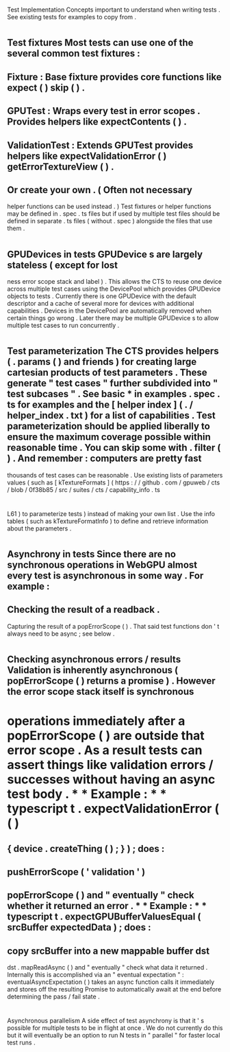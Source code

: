 #
Test
Implementation
Concepts
important
to
understand
when
writing
tests
.
See
existing
tests
for
examples
to
copy
from
.
#
#
Test
fixtures
Most
tests
can
use
one
of
the
several
common
test
fixtures
:
-
Fixture
:
Base
fixture
provides
core
functions
like
expect
(
)
skip
(
)
.
-
GPUTest
:
Wraps
every
test
in
error
scopes
.
Provides
helpers
like
expectContents
(
)
.
-
ValidationTest
:
Extends
GPUTest
provides
helpers
like
expectValidationError
(
)
getErrorTextureView
(
)
.
-
Or
create
your
own
.
(
Often
not
necessary
-
helper
functions
can
be
used
instead
.
)
Test
fixtures
or
helper
functions
may
be
defined
in
.
spec
.
ts
files
but
if
used
by
multiple
test
files
should
be
defined
in
separate
.
ts
files
(
without
.
spec
)
alongside
the
files
that
use
them
.
#
#
#
GPUDevices
in
tests
GPUDevice
s
are
largely
stateless
(
except
for
lost
-
ness
error
scope
stack
and
label
)
.
This
allows
the
CTS
to
reuse
one
device
across
multiple
test
cases
using
the
DevicePool
which
provides
GPUDevice
objects
to
tests
.
Currently
there
is
one
GPUDevice
with
the
default
descriptor
and
a
cache
of
several
more
for
devices
with
additional
capabilities
.
Devices
in
the
DevicePool
are
automatically
removed
when
certain
things
go
wrong
.
Later
there
may
be
multiple
GPUDevice
s
to
allow
multiple
test
cases
to
run
concurrently
.
#
#
Test
parameterization
The
CTS
provides
helpers
(
.
params
(
)
and
friends
)
for
creating
large
cartesian
products
of
test
parameters
.
These
generate
"
test
cases
"
further
subdivided
into
"
test
subcases
"
.
See
basic
*
in
examples
.
spec
.
ts
for
examples
and
the
[
helper
index
]
(
.
/
helper_index
.
txt
)
for
a
list
of
capabilities
.
Test
parameterization
should
be
applied
liberally
to
ensure
the
maximum
coverage
possible
within
reasonable
time
.
You
can
skip
some
with
.
filter
(
)
.
And
remember
:
computers
are
pretty
fast
-
thousands
of
test
cases
can
be
reasonable
.
Use
existing
lists
of
parameters
values
(
such
as
[
kTextureFormats
]
(
https
:
/
/
github
.
com
/
gpuweb
/
cts
/
blob
/
0f38b85
/
src
/
suites
/
cts
/
capability_info
.
ts
#
L61
)
to
parameterize
tests
)
instead
of
making
your
own
list
.
Use
the
info
tables
(
such
as
kTextureFormatInfo
)
to
define
and
retrieve
information
about
the
parameters
.
#
#
Asynchrony
in
tests
Since
there
are
no
synchronous
operations
in
WebGPU
almost
every
test
is
asynchronous
in
some
way
.
For
example
:
-
Checking
the
result
of
a
readback
.
-
Capturing
the
result
of
a
popErrorScope
(
)
.
That
said
test
functions
don
'
t
always
need
to
be
async
;
see
below
.
#
#
#
Checking
asynchronous
errors
/
results
Validation
is
inherently
asynchronous
(
popErrorScope
(
)
returns
a
promise
)
.
However
the
error
scope
stack
itself
is
synchronous
-
operations
immediately
after
a
popErrorScope
(
)
are
outside
that
error
scope
.
As
a
result
tests
can
assert
things
like
validation
errors
/
successes
without
having
an
async
test
body
.
*
*
Example
:
*
*
typescript
t
.
expectValidationError
(
(
)
=
>
{
device
.
createThing
(
)
;
}
)
;
does
:
-
pushErrorScope
(
'
validation
'
)
-
popErrorScope
(
)
and
"
eventually
"
check
whether
it
returned
an
error
.
*
*
Example
:
*
*
typescript
t
.
expectGPUBufferValuesEqual
(
srcBuffer
expectedData
)
;
does
:
-
copy
srcBuffer
into
a
new
mappable
buffer
dst
-
dst
.
mapReadAsync
(
)
and
"
eventually
"
check
what
data
it
returned
.
Internally
this
is
accomplished
via
an
"
eventual
expectation
"
:
eventualAsyncExpectation
(
)
takes
an
async
function
calls
it
immediately
and
stores
off
the
resulting
Promise
to
automatically
await
at
the
end
before
determining
the
pass
/
fail
state
.
#
#
#
Asynchronous
parallelism
A
side
effect
of
test
asynchrony
is
that
it
'
s
possible
for
multiple
tests
to
be
in
flight
at
once
.
We
do
not
currently
do
this
but
it
will
eventually
be
an
option
to
run
N
tests
in
"
parallel
"
for
faster
local
test
runs
.
